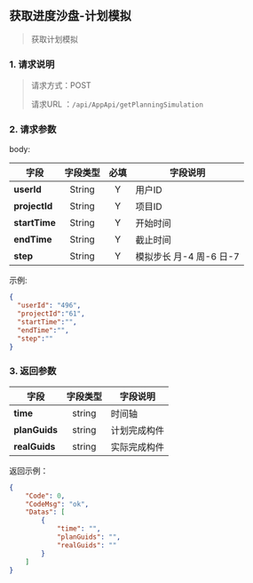 ## 获取进度沙盘-计划模拟

> 获取计划模拟

### 1. 请求说明

> 请求方式：POST
>
> 请求URL ：`/api/AppApi/getPlanningSimulation`

### 2. 请求参数

body:

| 字段          | 字段类型 | 必填 | 字段说明                  |
| ------------- | :------: | :--: | ------------------------- |
| **userId**    |  String  |  Y   | 用户ID                    |
| **projectId** |  String  |  Y   | 项目ID                    |
| **startTime** |  String  |  Y   | 开始时间                  |
| **endTime**   |  String  |  Y   | 截止时间                  |
| **step**      |  String  |  Y   | 模拟步长 月-4  周-6  日-7 |



示例:

```json
{
  "userId": "496",
  "projectId":"61",
  "startTime":"",
  "endTime":"",
  "step":""
}
```

### 3. 返回参数

| 字段          | 字段类型 | 字段说明     |
| ------------- | :------: | ------------ |
| **time**      |  string  | 时间轴       |
| **planGuids** |  string  | 计划完成构件 |
| **realGuids** |  string  | 实际完成构件 |


返回示例：

```json
{
    "Code": 0, 
    "CodeMsg": "ok", 
    "Datas": [
        {
            "time": "", 
            "planGuids": "", 
            "realGuids": ""
        }
    ]
}
```

